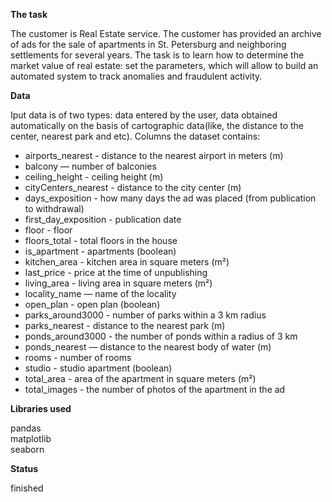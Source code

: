 **The task**

The customer is Real Estate service. The customer has provided an archive of ads for the sale of apartments in St. Petersburg and neighboring settlements for several years. The task is to learn how to determine the market value of real estate: set the parameters, which will allow to build an automated system to track anomalies and fraudulent activity.


**Data**

Iput data is of two types: data entered by the user, data obtained automatically on the basis of cartographic data(like, the distance to the center, nearest park and etc).
Columns the dataset contains:
 - airports_nearest - distance to the nearest airport in meters (m)
 - balcony — number of balconies
 - ceiling_height - ceiling height (m)
 - cityCenters_nearest - distance to the city center (m)
 - days_exposition - how many days the ad was placed (from publication to withdrawal)
 - first_day_exposition - publication date
 - floor - floor
 - floors_total - total floors in the house
 - is_apartment - apartments (boolean)
 - kitchen_area - kitchen area in square meters (m²)
 - last_price - price at the time of unpublishing
 - living_area - living area in square meters (m²)
 - locality_name — name of the locality
 - open_plan - open plan (boolean)
 - parks_around3000 - number of parks within a 3 km radius
 - parks_nearest - distance to the nearest park (m)
 - ponds_around3000 - the number of ponds within a radius of 3 km
 - ponds_nearest — distance to the nearest body of water (m)
 - rooms - number of rooms
 - studio - studio apartment (boolean)
 - total_area - area of the apartment in square meters (m²)
 - total_images - the number of photos of the apartment in the ad

**Libraries used**

pandas <br/>
matplotlib <br/>
seaborn

**Status**

finished
